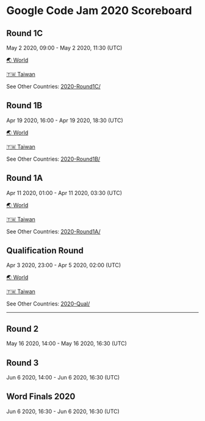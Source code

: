 # Google Code Jam 2020 Scoreboard


## Round 1C
May 2 2020, 09:00 - May 2 2020, 11:30 (UTC)

[🌏 World](2020-Round1C/ALL.tsv)

[🇹🇼 Taiwan](2020-Round1C/Taiwan.tsv)

See Other Countries: [2020-Round1C/](2020-Round1C/)


## Round 1B
Apr 19 2020, 16:00 - Apr 19 2020, 18:30 (UTC)

[🌏 World](2020-Round1B/ALL.tsv)

[🇹🇼 Taiwan](2020-Round1B/Taiwan.tsv)

See Other Countries: [2020-Round1B/](2020-Round1B/)


## Round 1A
Apr 11 2020, 01:00 - Apr 11 2020, 03:30 (UTC)

[🌏 World](2020-Round1A/ALL.tsv)

[🇹🇼 Taiwan](2020-Round1A/Taiwan.tsv)

See Other Countries: [2020-Round1A/](2020-Round1A/)


## Qualification Round
Apr 3 2020, 23:00 - Apr 5 2020, 02:00 (UTC)

[🌏 World](2020-Qual/ALL-top13000.tsv)

[🇹🇼 Taiwan](2020-Qual/Taiwan.tsv)

See Other Countries: [2020-Qual/](2020-Qual/)

---


## Round 2
May 16 2020, 14:00 - May 16 2020, 16:30 (UTC)


## Round 3
Jun 6 2020, 14:00 - Jun 6 2020, 16:30 (UTC)


## Word Finals 2020
Jun 6 2020, 16:30 - Jun 6 2020, 16:30 (UTC)
